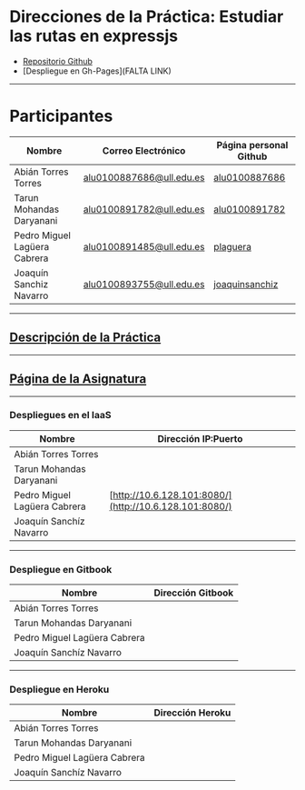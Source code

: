 # Direcciones de la Práctica: Estudiar las rutas en expressjs

* [Repositorio Github](https://github.com/ULL-ESIT-PL-1617/estudiar-las-rutas-en-expressjs-tpka)
* \[Despliegue en Gh-Pages\]\(FALTA LINK\)  

---

# Participantes

| Nombre | Correo Electrónico | Página personal Github |
| --- | --- | --- |
| Abián Torres Torres | alu0100887686@ull.edu.es | [alu0100887686](https://alu0100887686.github.io/) |
| Tarun Mohandas Daryanani | alu0100891782@ull.edu.es | [alu0100891782](https://alu0100891782.github.io/) |
| Pedro Miguel Lagüera Cabrera | alu0100891485@ull.edu.es | [plaguera](https://plaguera.github.io/) |
| Joaquín Sanchiz Navarro | alu0100893755@ull.edu.es | [joaquinsanchiz](https://joaquinsanchiz.github.io/) |

---

## [Descripción de la Práctica](https://casianorodriguezleon.gitbooks.io/ull-esit-1617/practicas/practicalearningrouting.html)

---

## [Página de la Asignatura](https://campusvirtual.ull.es/1617/course/view.php?id=1148)

---

### Despliegues en el IaaS

| Nombre | Dirección IP:Puerto |
| --- | --- |
| Abián Torres Torres |  |
| Tarun Mohandas Daryanani |  |
| Pedro Miguel Lagüera Cabrera | [http://10.6.128.101:8080/](http://10.6.128.101:8080/) |
| Joaquín Sanchíz Navarro |  |

---

### Despliegue en Gitbook

| Nombre | Dirección Gitbook |
| --- | --- |
| Abián Torres Torres |  |
| Tarun Mohandas Daryanani |  |
| Pedro Miguel Lagüera Cabrera |  |
| Joaquín Sanchíz Navarro |  |

---

### Despliegue en Heroku

| Nombre | Dirección Heroku |
| --- | --- |
| Abián Torres Torres |  |
| Tarun Mohandas Daryanani |  |
| Pedro Miguel Lagüera Cabrera |  |
| Joaquín Sanchíz Navarro |  |



